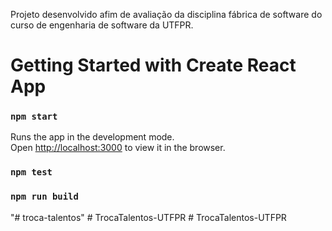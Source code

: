 Projeto desenvolvido afim de avaliação da disciplina fábrica de software do curso de engenharia de software da UTFPR.

# Getting Started with Create React App

### `npm start`

Runs the app in the development mode.\
Open [http://localhost:3000](http://localhost:3000) to view it in the browser.

### `npm test`

### `npm run build`
"# troca-talentos" 
#   T r o c a T a l e n t o s - U T F P R  
 #   T r o c a T a l e n t o s - U T F P R  
 